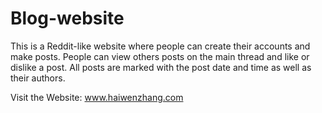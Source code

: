 # Blog-website

 This is a Reddit-like website where people can create their accounts and make posts. People can view others posts on the main thread and like or dislike a post. All posts are marked with the post date and time as well as their authors.
 
 Visit the Website: www.haiwenzhang.com

